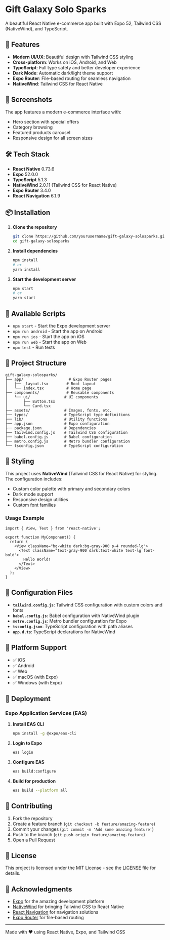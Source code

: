 # Gift Galaxy Solo Sparks

A beautiful React Native e-commerce app built with Expo 52, Tailwind CSS (NativeWind), and TypeScript.

## 🚀 Features

- **Modern UI/UX**: Beautiful design with Tailwind CSS styling
- **Cross-platform**: Works on iOS, Android, and Web
- **TypeScript**: Full type safety and better developer experience
- **Dark Mode**: Automatic dark/light theme support
- **Expo Router**: File-based routing for seamless navigation
- **NativeWind**: Tailwind CSS for React Native

## 📱 Screenshots

The app features a modern e-commerce interface with:
- Hero section with special offers
- Category browsing
- Featured products carousel
- Responsive design for all screen sizes

## 🛠️ Tech Stack

- **React Native** 0.73.6
- **Expo** 52.0.0
- **TypeScript** 5.1.3
- **NativeWind** 2.0.11 (Tailwind CSS for React Native)
- **Expo Router** 3.4.0
- **React Navigation** 6.1.9

## 📦 Installation

1. **Clone the repository**
   ```bash
   git clone https://github.com/yourusername/gift-galaxy-solosparks.git
   cd gift-galaxy-solosparks
   ```

2. **Install dependencies**
   ```bash
   npm install
   # or
   yarn install
   ```

3. **Start the development server**
   ```bash
   npm start
   # or
   yarn start
   ```

## 🎯 Available Scripts

- `npm start` - Start the Expo development server
- `npm run android` - Start the app on Android
- `npm run ios` - Start the app on iOS
- `npm run web` - Start the app on Web
- `npm test` - Run tests

## 📁 Project Structure

```
gift-galaxy-solosparks/
├── app/                    # Expo Router pages
│   ├── _layout.tsx        # Root layout
│   └── index.tsx          # Home page
├── components/            # Reusable components
│   └── ui/               # UI components
│       ├── Button.tsx
│       └── Card.tsx
├── assets/               # Images, fonts, etc.
├── types/                # TypeScript type definitions
├── lib/                  # Utility functions
├── app.json              # Expo configuration
├── package.json          # Dependencies
├── tailwind.config.js    # Tailwind CSS configuration
├── babel.config.js       # Babel configuration
├── metro.config.js       # Metro bundler configuration
└── tsconfig.json         # TypeScript configuration
```

## 🎨 Styling

This project uses **NativeWind** (Tailwind CSS for React Native) for styling. The configuration includes:

- Custom color palette with primary and secondary colors
- Dark mode support
- Responsive design utilities
- Custom font families

### Usage Example

```tsx
import { View, Text } from 'react-native';

export function MyComponent() {
  return (
    <View className="bg-white dark:bg-gray-900 p-4 rounded-lg">
      <Text className="text-gray-900 dark:text-white text-lg font-bold">
        Hello World!
      </Text>
    </View>
  );
}
```

## 🔧 Configuration Files

- **`tailwind.config.js`**: Tailwind CSS configuration with custom colors and fonts
- **`babel.config.js`**: Babel configuration with NativeWind plugin
- **`metro.config.js`**: Metro bundler configuration for Expo
- **`tsconfig.json`**: TypeScript configuration with path aliases
- **`app.d.ts`**: TypeScript declarations for NativeWind

## 📱 Platform Support

- ✅ iOS
- ✅ Android
- ✅ Web
- ✅ macOS (with Expo)
- ✅ Windows (with Expo)

## 🚀 Deployment

### Expo Application Services (EAS)

1. **Install EAS CLI**
   ```bash
   npm install -g @expo/eas-cli
   ```

2. **Login to Expo**
   ```bash
   eas login
   ```

3. **Configure EAS**
   ```bash
   eas build:configure
   ```

4. **Build for production**
   ```bash
   eas build --platform all
   ```

## 🤝 Contributing

1. Fork the repository
2. Create a feature branch (`git checkout -b feature/amazing-feature`)
3. Commit your changes (`git commit -m 'Add some amazing feature'`)
4. Push to the branch (`git push origin feature/amazing-feature`)
5. Open a Pull Request

## 📄 License

This project is licensed under the MIT License - see the [LICENSE](LICENSE) file for details.

## 🙏 Acknowledgments

- [Expo](https://expo.dev/) for the amazing development platform
- [NativeWind](https://www.nativewind.dev/) for bringing Tailwind CSS to React Native
- [React Navigation](https://reactnavigation.org/) for navigation solutions
- [Expo Router](https://expo.github.io/router/) for file-based routing

---

Made with ❤️ using React Native, Expo, and Tailwind CSS

